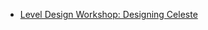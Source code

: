 * [Level Design Workshop: Designing Celeste](https://www.youtube.com/watch?v=4RlpMhBKNr0&ab_channel=GDC2025)
